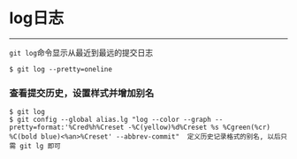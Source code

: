 # log日志
---
`git log`命令显示从最近到最远的提交日志
```shell
$ git log --pretty=oneline
```

### 查看提交历史，设置样式并增加别名
```shell
$ git log
$ git config --global alias.lg "log --color --graph --pretty=format:'%Cred%h%Creset -%C(yellow)%d%Creset %s %Cgreen(%cr) %C(bold blue)<%an>%Creset' --abbrev-commit"  定义历史记录格式的别名, 以后只需 git lg 即可
```
